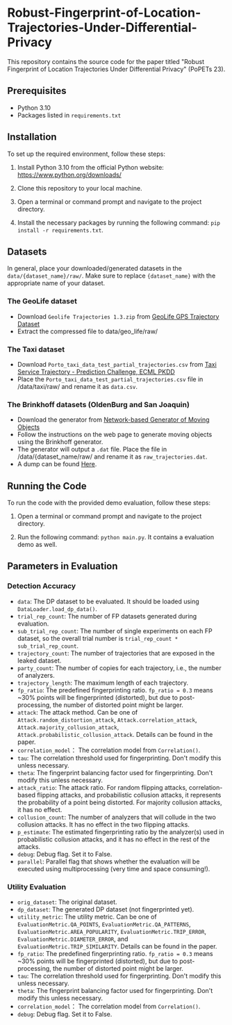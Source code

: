 # Robust-Fingerprint-of-Location-Trajectories-Under-Differential-Privacy

This repository contains the source code for the paper titled "Robust Fingerprint of Location Trajectories Under Differential Privacy" (PoPETs 23).

## Prerequisites

- Python 3.10
- Packages listed in `requirements.txt`

## Installation

To set up the required environment, follow these steps:

1. Install Python 3.10 from the official Python website: https://www.python.org/downloads/

2. Clone this repository to your local machine.

3. Open a terminal or command prompt and navigate to the project directory.

4. Install the necessary packages by running the following command: `pip install -r requirements.txt`.

## Datasets

In general, place your downloaded/generated datasets in the `data/{dataset_name}/raw/`. Make sure to replace `{dataset_name}` with the appropriate name of your dataset.

### The GeoLife dataset
- Download `Geolife Trajectories 1.3.zip` from [GeoLife GPS Trajectory Dataset](https://www.microsoft.com/en-us/download/details.aspx?id=52367)
- Extract the compressed file to data/geo_life/raw/

### The Taxi dataset
- Download `Porto_taxi_data_test_partial_trajectories.csv` from [Taxi Service Trajectory - Prediction Challenge, ECML PKDD](https://data.world/uci/taxi-service-trajectory-prediction-challenge-ecml-pkdd)
- Place the `Porto_taxi_data_test_partial_trajectories.csv` file in /data/taxi/raw/ and rename it as `data.csv`.

### The Brinkhoff datasets (OldenBurg and San Joaquin)
- Download the generator from [Network-based Generator of Moving Objects](https://iapg.jade-hs.de/personen/brinkhoff/generator)
- Follow the instructions on the web page to generate moving objects using the Brinkhoff generator.
- The generator will output a `.dat` file. Place the file in /data/{dataset_name/raw/ and rename it as `raw_trajectories.dat`.
- A dump can be found [Here](https://drive.google.com/file/d/1oDXU4PIsOayQtcVqJDObFSqoMhsVijt-/view?usp=sharing).


## Running the Code

To run the code with the provided demo evaluation, follow these steps:

1. Open a terminal or command prompt and navigate to the project directory.

2. Run the following command: `python main.py`. It contains a evaluation demo as well.

## Parameters in Evaluation

### Detection Accuracy

- `data`: The DP dataset to be evaluated. It should be loaded using `DataLoader.load_dp_data()`.
- `trial_rep_count`: The number of FP datasets generated during evaluation.
- `sub_trial_rep_count`: The number of single experiments on each FP dataset, so the overall trial number is `trial_rep_count * sub_trial_rep_count`.
- `trajectory_count`: The number of trajectories that are exposed in the leaked dataset.
- `party_count`: The number of copies for each trajectory, i.e., the number of analyzers.
- `trajectory_length`: The maximum length of each trajectory.
- `fp_ratio`: The predefined fingerprinting ratio. `fp_ratio = 0.3` means ~30% points will be fingerprinted (distorted), but due to post-processing, the number of distorted point might be larger.
- `attack`: The attack method. Can be one of `Attack.random_distortion_attack`, `Attack.correlation_attack`, `Attack.majority_collusion_attack`, `Attack.probabilistic_collusion_attack`. Details can be found in the paper.
- `correlation_model`： The correlation model from `Correlation()`.
- `tau`: The correlation threshold used for fingerprinting. Don't modify this unless necessary.
- `theta`: The fingerprint balancing factor used for fingerprinting. Don't modify this unless necessary.
- `attack_ratio`: The attack ratio. For random flipping attacks, correlation-based flipping attacks, and probabilistic collusion attacks, it represents the probability of a point being distorted. For majority collusion attacks, it has no effect.
- `collusion_count`: The number of analyzers that will collude in the two collusion attacks. It has no effect in the two flipping attacks.
- `p_estimate`: The estimated fingerprinting ratio by the analyzer(s) used in probabilistic collusion attacks, and it has no effect in the rest of the attacks.
- `debug`: Debug flag. Set it to False.
- `parallel`: Parallel flag that shows whether the evaluation will be executed using multiprocessing (very time and space consuming!).

### Utility Evaluation
- `orig_dataset`: The original dataset.
- `dp_dataset`: The generated DP dataset (not fingerprinted yet).
- `utility_metric`: The utility metric. Can be one of `EvaluationMetric.QA_POINTS`, `EvaluationMetric.QA_PATTERNS`, `EvaluationMetric.AREA_POPULARITY`, `EvaluationMetric.TRIP_ERROR`, `EvaluationMetric.DIAMETER_ERROR`, and `EvaluationMetric.TRIP_SIMILARITY`. Details can be found in the paper.
- `fp_ratio`: The predefined fingerprinting ratio. `fp_ratio = 0.3` means ~30% points will be fingerprinted (distorted), but due to post-processing, the number of distorted point might be larger.
- `tau`: The correlation threshold used for fingerprinting. Don't modify this unless necessary.
- `theta`: The fingerprint balancing factor used for fingerprinting. Don't modify this unless necessary.
- `correlation_model`： The correlation model from `Correlation()`.
- `debug`: Debug flag. Set it to False.